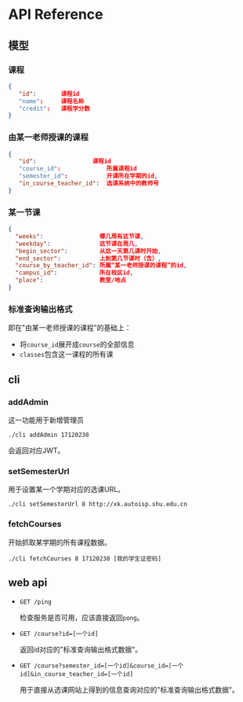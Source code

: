 # API Reference

## 模型

### 课程

```json
{
   "id":       课程id
   "name":     课程名称
   "credit":   课程学分数
}
```

### 由某一老师授课的课程

```json
{
   "id": 	            课程id
   "course_id":             所属课程id
   "semester_id":           开课所在学期的id,
   "in_course_teacher_id":  选课系统中的教师号
}
```

### 某一节课
```json
{
  "weeks":                哪几周有这节课,
  "weekday":              这节课在周几,
  "begin_sector":         从这一天第几课时开始,
  "end_sector":           上到第几节课时（含）,
  "course_by_teacher_id": 所属“某一老师授课的课程”的id,
  "campus_id":            所在校区id,
  "place":                教室/地点
}
```

### 标准查询输出格式
即在"由某一老师授课的课程"的基础上：
- 将`course_id`展开成`course`的全部信息
- `classes`包含这一课程的所有课

## cli

### addAdmin
这一功能用于新增管理员
```shell
./cli addAdmin 17120238
```
会返回对应JWT。

### setSemesterUrl
用于设置某一个学期对应的选课URL。
```shell
./cli setSemesterUrl 8 http://xk.autoisp.shu.edu.cn
```

### fetchCourses
开始抓取某学期的所有课程数据。
```shell
./cli fetchCourses 8 17120238 [我的学生证密码]
```


## web api

- `GET /ping`

  检查服务是否可用，应该直接返回`pong`。

- `GET /course?id=[一个id]`

  返回id对应的"标准查询输出格式数据"。

- `GET /course?semester_id=[一个id]&course_id=[一个id]&in_course_teacher_id=[一个id]`

  用于直接从选课网站上得到的信息查询对应的"标准查询输出格式数据"。
